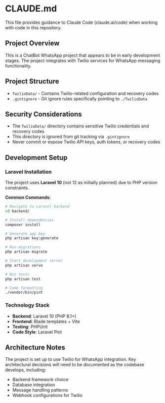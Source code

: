 # CLAUDE.md

This file provides guidance to Claude Code (claude.ai/code) when working with code in this repository.

## Project Overview

This is a ChatBot WhatsApp project that appears to be in early development stages. The project integrates with Twilio services for WhatsApp messaging functionality.

## Project Structure

- `TwilioData/` - Contains Twilio-related configuration and recovery codes
- `.gintignore` - Git ignore rules specifically pointing to `./TwilioData`

## Security Considerations

- The `TwilioData/` directory contains sensitive Twilio credentials and recovery codes
- This directory is ignored from git tracking via `.gintignore`
- Never commit or expose Twilio API keys, auth tokens, or recovery codes

## Development Setup

### Laravel Installation
The project uses **Laravel 10** (not 12 as initially planned) due to PHP version constraints.

**Common Commands:**
```bash
# Navigate to Laravel backend
cd backend/

# Install dependencies
composer install

# Generate app key
php artisan key:generate

# Run migrations
php artisan migrate

# Start development server
php artisan serve

# Run tests
php artisan test

# Code formatting
./vendor/bin/pint
```

### Technology Stack
- **Backend**: Laravel 10 (PHP 8.1+)
- **Frontend**: Blade templates + Vite
- **Testing**: PHPUnit
- **Code Style**: Laravel Pint

## Architecture Notes

The project is set up to use Twilio for WhatsApp integration. Key architectural decisions will need to be documented as the codebase develops, including:
- Backend framework choice
- Database integration
- Message handling patterns
- Webhook configurations for Twilio